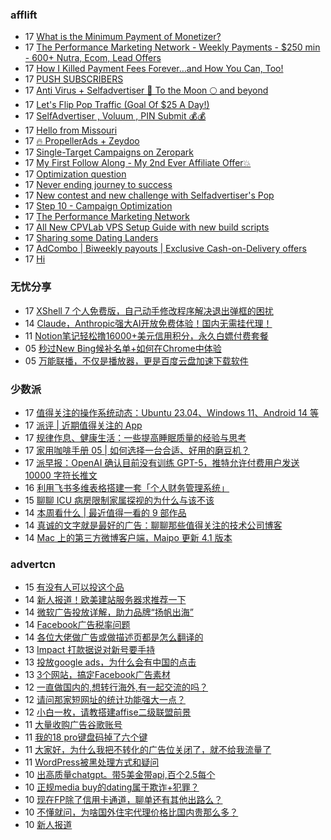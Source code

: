 <!-- BLOG-POST-LIST:START -->
<!-- BLOG-POST-LIST:END -->

### afflift
<!-- afflift:START -->
-  17 [What is the Minimum Payment of Monetizer?](https://afflift.com/f/threads/what-is-the-minimum-payment-of-monetizer.10748/)
-  17 [The Performance Marketing Network - Weekly Payments - $250 min - 600+ Nutra, Ecom, Lead Offers](https://afflift.com/f/threads/the-performance-marketing-network-weekly-payments-250-min-600-nutra-ecom-lead-offers.10534/)
-  17 [How I Killed Payment Fees Forever…and How You Can, Too!](https://afflift.com/f/threads/how-i-killed-payment-fees-forever%E2%80%A6and-how-you-can-too.10749/)
-  17 [PUSH SUBSCRIBERS](https://afflift.com/f/threads/push-subscribers.10716/)
-  17 [Anti Virus + Selfadvertiser 🚀 To the Moon 🌕 and beyond](https://afflift.com/f/threads/anti-virus-selfadvertiser-%F0%9F%9A%80-to-the-moon-%F0%9F%8C%95-and-beyond.10682/)
-  17 [Let&#39;s Flip Pop Traffic &lpar;Goal Of $25 A Day!&rpar;](https://afflift.com/f/threads/lets-flip-pop-traffic-goal-of-25-a-day.10597/)
-  17 [SelfAdvertiser , Voluum , PIN Submit 💰💰](https://afflift.com/f/threads/selfadvertiser-voluum-pin-submit-%F0%9F%92%B0%F0%9F%92%B0.10690/)
-  17 [Hello from Missouri](https://afflift.com/f/threads/hello-from-missouri.10745/)
-  17 [🔥 PropellerAds + Zeydoo](https://afflift.com/f/threads/%F0%9F%94%A5-propellerads-zeydoo.10724/)
-  17 [Single-Target Campaigns on Zeropark](https://afflift.com/f/threads/single-target-campaigns-on-zeropark.10720/)
-  17 [My First Follow Along - My 2nd Ever Affiliate Offer💥](https://afflift.com/f/threads/my-first-follow-along-my-2nd-ever-affiliate-offer%F0%9F%92%A5.10695/)
-  17 [Optimization question](https://afflift.com/f/threads/optimization-question.10747/)
-  17 [Never ending journey to success](https://afflift.com/f/threads/never-ending-journey-to-success.10694/)
-  17 [New contest and new challenge with Selfadvertiser&#39;s Pop](https://afflift.com/f/threads/new-contest-and-new-challenge-with-selfadvertisers-pop.10676/)
-  17 [Step 10 - Campaign Optimization](https://afflift.com/f/threads/step-10-campaign-optimization.7481/)
-  17 [The Performance Marketing Network](https://afflift.com/f/threads/the-performance-marketing-network.10753/)
-  17 [All New CPVLab VPS Setup Guide with new build scripts](https://afflift.com/f/threads/all-new-cpvlab-vps-setup-guide-with-new-build-scripts.10699/)
-  17 [Sharing some Dating Landers](https://afflift.com/f/threads/sharing-some-dating-landers.10208/)
-  17 [AdCombo | Biweekly payouts | Exclusive Cash-on-Delivery offers](https://afflift.com/f/threads/adcombo-biweekly-payouts-exclusive-cash-on-delivery-offers.3509/)
-  17 [Hi](https://afflift.com/f/threads/hi.10752/)<!-- afflift:END -->

### 无忧分享
<!-- ruyo:START -->
-  17 [XShell 7 个人免费版，自己动手修改程序解决退出弹框的困扰](https://51.ruyo.net/18340.html)
-  14 [Claude，Anthropic强大AI开放免费体验！国内无需挂代理！](https://51.ruyo.net/18341.html)
-  11 [Notion笔记轻松撸16000+美元信用积分，永久白嫖付费套餐](https://51.ruyo.net/18330.html)
-  05 [秒过New Bing候补名单+如何在Chrome中体验](https://51.ruyo.net/18325.html)
-  05 [万能联播，不仅是播放器，更是百度云盘加速下载软件](https://51.ruyo.net/18335.html)<!-- ruyo:END -->

### 少数派
<!-- sspai:START -->
-  17 [值得关注的操作系统动态：Ubuntu 23.04、Windows 11、Android 14 等](https://sspai.com/prime/story/zouzhe-230417)
-  17 [派评 | 近期值得关注的 App](https://sspai.com/post/79348)
-  17 [规律作息、健康生活：一些提高睡眠质量的经验与思考](https://sspai.com/post/79344)
-  17 [家用咖啡手册 05 | 如何选择一台合适、好用的磨豆机？](https://sspai.com/post/79279)
-  17 [派早报：OpenAI 确认目前没有训练 GPT-5，推特允许付费用户发送 10000 字符长推文](https://sspai.com/post/79326)
-  16 [利用飞书多维表格搭建一套「个人财务管理系统」](https://sspai.com/post/79298)
-  15 [聊聊 ICU 病房限制家属探视的为什么与该不该](https://sspai.com/post/79319)
-  14 [本周看什么 | 最近值得一看的 9 部作品](https://sspai.com/post/79311)
-  14 [真诚的文字就是最好的广告：聊聊那些值得关注的技术公司博客](https://sspai.com/prime/story/recommendable-techco-blogs)
-  14 [Mac 上的第三方微博客户端，Maipo 更新 4.1 版本](https://sspai.com/post/79299)<!-- sspai:END -->

### advertcn
<!-- advertcn:START -->
-  15 [有没有人可以投这个品](https://www.advertcn.com/forum.php?mod=viewthread&tid=109942)
-  14 [新人报道！欧美建站服务器求推荐一下](https://www.advertcn.com/forum.php?mod=viewthread&tid=109933)
-  14 [微软广告投放详解，助力品牌“扬帆出海”](https://www.advertcn.com/forum.php?mod=viewthread&tid=109931)
-  14 [Facebook广告税率问题](https://www.advertcn.com/forum.php?mod=viewthread&tid=109927)
-  14 [各位大佬做广告或做描述页都是怎么翻译的](https://www.advertcn.com/forum.php?mod=viewthread&tid=109921)
-  13 [Impact 打款据说对新号要手持](https://www.advertcn.com/forum.php?mod=viewthread&tid=109920)
-  13 [投放google ads，为什么会有中国的点击](https://www.advertcn.com/forum.php?mod=viewthread&tid=109919)
-  13 [3个网站，搞定Facebook广告素材](https://www.advertcn.com/forum.php?mod=viewthread&tid=109906)
-  12 [一直做国内的,想转行海外,有一起交流的吗？](https://www.advertcn.com/forum.php?mod=viewthread&tid=109900)
-  12 [请问那家短网址的统计功能强大一点？](https://www.advertcn.com/forum.php?mod=viewthread&tid=109897)
-  12 [小白一枚，请教搭建affise二级联盟前景](https://www.advertcn.com/forum.php?mod=viewthread&tid=109894)
-  11 [大量收购广告谷歌账号](https://www.advertcn.com/forum.php?mod=viewthread&tid=109881)
-  11 [我的18 pro键盘码掉了六个键](https://www.advertcn.com/forum.php?mod=viewthread&tid=109878)
-  11 [大家好，为什么我把不转化的广告位关闭了，就不给我流量了](https://www.advertcn.com/forum.php?mod=viewthread&tid=109873)
-  11 [WordPress被黑处理方式和疑问](https://www.advertcn.com/forum.php?mod=viewthread&tid=109867)
-  10 [出高质量chatgpt。带5美金带api,百个2.5每个](https://www.advertcn.com/forum.php?mod=viewthread&tid=109857)
-  10 [正规media buy的dating属于欺诈+犯罪？](https://www.advertcn.com/forum.php?mod=viewthread&tid=109856)
-  10 [现在FP除了信用卡通道，聊单还有其他出路么？](https://www.advertcn.com/forum.php?mod=viewthread&tid=109842)
-  10 [不懂就问，为啥国外住宅代理价格比国内贵那么多？](https://www.advertcn.com/forum.php?mod=viewthread&tid=109840)
-  10 [新人报道](https://www.advertcn.com/forum.php?mod=viewthread&tid=109834)<!-- advertcn:END -->
